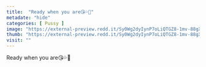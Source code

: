 ```yaml
---
title:  "Ready when you are😘💦🤤"
metadate: "hide"
categories: [ Pussy ]
image: "https://external-preview.redd.it/Sy0Wg2dyIynP7oLiQTGZ8-1mv-88gXDWBxMkauknuK0.png?auto=webp&s=b5b3ef14faf150c0606e7eabf72371a141c57d1c"
thumb: "https://external-preview.redd.it/Sy0Wg2dyIynP7oLiQTGZ8-1mv-88gXDWBxMkauknuK0.png?width=320&crop=smart&auto=webp&s=b688bf3f48821e181469be693108e012ea9a4adb"
visit: ""
---
```

Ready when you are😘💦🤤

